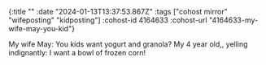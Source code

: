 {:title ""
 :date "2024-01-13T13:37:53.867Z"
 :tags ["cohost mirror" "wifeposting" "kidposting"]
 :cohost-id 4164633
 :cohost-url "4164633-my-wife-may-you-kid"}

My wife May: You kids want yogurt and granola?
My 4 year old,, yelling indignantly: I want a bowl of frozen corn!